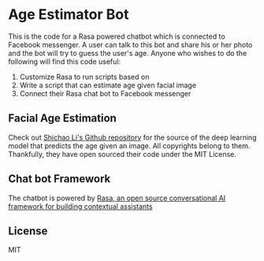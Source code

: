 
# Age Estimator Bot
This is the code for a Rasa powered chatbot which is connected to Facebook messenger.
A user can talk to this bot and share his or her photo and the bot will try to guess the user's age.
Anyone who wishes to do the following will find this code useful:
1. Customize Rasa to run scripts based on 
2. Write a script that can estimate age given facial image
3. Connect their Rasa chat bot to Facebook messenger

## Facial Age Estimation 
Check out [Shichao Li's Github repository](https://github.com/Nicholasli1995/VisualizingNDF) for the source of the deep learning model that predicts the age given an image. All copyrights belong to them. Thankfully, they have open sourced their code under the MIT License.

## Chat bot Framework 
The chatbot is powered by [Rasa, an open source conversational AI framework for building contextual assistants](https://rasa.com/docs/getting-started/)

## License
MIT

